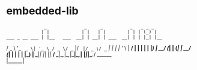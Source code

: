 # embedded-lib
 
                  _              _     _          _   _ _ _     
                 | |            | |   | |        | | | (_) |    
    ___ _ __ ___ | |__   ___  __| | __| | ___  __| | | |_| |__  
   / _ \ '_ ` _ \| '_ \ / _ \/ _` |/ _` |/ _ \/ _` | | | | '_ \ 
  |  __/ | | | | | |_) |  __/ (_| | (_| |  __/ (_| | | | | |_) |
   \___|_| |_| |_|_.__/ \___|\__,_|\__,_|\___|\__,_| |_|_|_.__/ 
                                                 ______         
                                                |______|         

                                                
